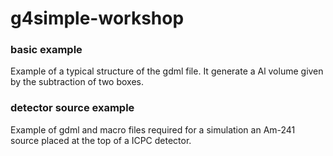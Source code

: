# g4simple-workshop
### basic example
Example of a typical structure of the gdml file. It generate a Al volume given by the subtraction of two boxes.
### detector source example
Example of gdml and macro files required for a simulation an Am-241 source placed at the top of a ICPC detector.

